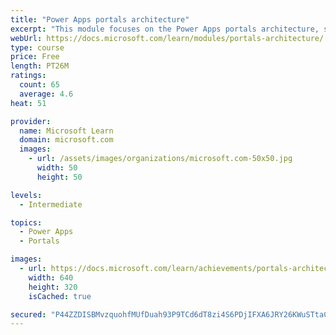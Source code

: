 ```yaml
---
title: "Power Apps portals architecture"
excerpt: "This module focuses on the Power Apps portals architecture, such as how the various components work together to build a portal. Additionally, it explains how the components are installed and come to together in a working portal. The module also describes the maker and configuration tools that you can use to build and customize Power Apps portals."
webUrl: https://docs.microsoft.com/learn/modules/portals-architecture/
type: course
price: Free
length: PT26M
ratings:
  count: 65
  average: 4.6
heat: 51

provider:
  name: Microsoft Learn
  domain: microsoft.com
  images:
    - url: /assets/images/organizations/microsoft.com-50x50.jpg
      width: 50
      height: 50

levels:
  - Intermediate

topics:
  - Power Apps
  - Portals

images:
  - url: https://docs.microsoft.com/learn/achievements/portals-architecture-social.png
    width: 640
    height: 320
    isCached: true

secured: "P44ZZDISBMvzquohfMUfDuah93P9TCd6dT8zi4S6PDjIFXA6JRY26KWuSTtaCFiWq+APTxWADuhPSIpe5bkrC2wmQl6gLVx4NAxZnJ0C7fiCBHmvTkWCG5aTFjbbJ79OL5ckv4Cyo4QskjjjrMO5+PRmfMDziEXyb1Z8xrGhZ6TngqplXpcp+lANnf4oIF9XQxp59rEkKQ4Spcp4XT0u4XoznZoBV3HOCaiNK/6nqmyHwXDLgb9zhGzPh8xpMMfRwQBTzgnbeU7uORS345lNlnzC3DHbj8nYiwKNP5i8MH5IvEPcV7fJQEVpp9iDHmt5kn1YuHZwSL9uS9w6Mmpq5E78N0GPB5LsGtXysC/KkzqYm+Q92xBRGvdp9pWB0nNvBh815081SRy5LiHMLgpGRAoWcWfw0p3wNoSTWZhT0Oo=;aofabTBib75Ufe9F5Lvq/A=="
---
```


